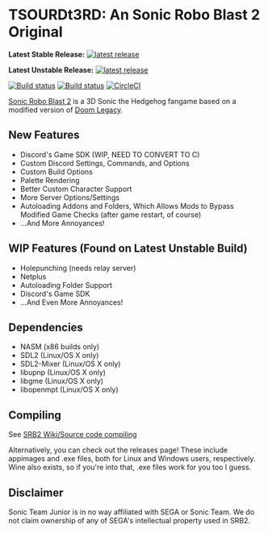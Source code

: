 # TSOURDt3RD: An Sonic Robo Blast 2 Original
**Latest Stable Release:** [![latest release](https://badgen.net/github/release/starmaniakg/the-story-of-uncapped-revengence-discord-the-3rd/stable)](https://github.com/StarManiaKG/The-Story-Of-Uncapped-Revengence-Discord-the-3rd/releases/latest)

**Latest Unstable Release:** [![latest release](https://badgen.net/github/release/starmaniakg/the-story-of-uncapped-revengence-discord-the-3rd)](https://github.com/StarManiaKG/The-Story-Of-Uncapped-Revengence-Discord-the-3rd/releases/latest)

[![Build status](https://ci.appveyor.com/api/projects/status/399d4hcw9yy7hg2y?svg=true)](https://ci.appveyor.com/project/STJr/srb2)
[![Build status](https://travis-ci.org/STJr/SRB2.svg?branch=master)](https://travis-ci.org/STJr/SRB2)
[![CircleCI](https://circleci.com/gh/STJr/SRB2/tree/master.svg?style=svg)](https://circleci.com/gh/STJr/SRB2/tree/master)

[Sonic Robo Blast 2](https://srb2.org/) is a 3D Sonic the Hedgehog fangame based on a modified version of [Doom Legacy](http://doomlegacy.sourceforge.net/).

## New Features
  - Discord's Game SDK (WIP, NEED TO CONVERT TO C)
  - Custom Discord Settings, Commands, and Options
  - Custom Build Options
  - Palette Rendering
  - Better Custom Character Support
  - More Server Options/Settings
  - Autoloading Addons and Folders, Which Allows Mods to Bypass Modified Game Checks (after game restart, of course)
  - ...And More Annoyances!
  
## WIP Features (Found on Latest Unstable Build)
  - Holepunching (needs relay server)
  - Netplus
  - Autoloading Folder Support
  - Discord's Game SDK
  - ...And Even More Annoyances!
      
## Dependencies
- NASM (x86 builds only)
- SDL2 (Linux/OS X only)
- SDL2-Mixer (Linux/OS X only)
- libupnp (Linux/OS X only)
- libgme (Linux/OS X only)
- libopenmpt (Linux/OS X only)

## Compiling

See [SRB2 Wiki/Source code compiling](http://wiki.srb2.org/wiki/Source_code_compiling)

Alternatively, you can check out the releases page! These include appimages and .exe files, both for Linux and Windows users, respectively. Wine also exists, so if you're into that, .exe files work for you too I guess.

## Disclaimer
Sonic Team Junior is in no way affiliated with SEGA or Sonic Team. We do not claim ownership of any of SEGA's intellectual property used in SRB2.
